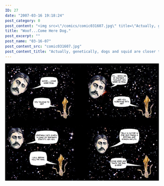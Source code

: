 ```yaml
---
ID: 27
date: "2007-03-16 19:18:24"
post_category: 0
post_content: "<img src=\"/comics/comic031607.jpg\" title=\"Actually, genetically, dogs and squid are closer than you'd think\" />"
title: "Woof...Come Here Dog."
post_excerpt: ""
post_name: "03-16-07"
post_content_src: "comic031607.jpg"
post_content_title: "Actually, genetically, dogs and squid are closer than you'd think"
---
```



[![Actually, genetically, dogs and squid are closer than you'd think](/comics-hi-res/comic031607.jpg)](/comics-hi-res/comic031607.jpg)
